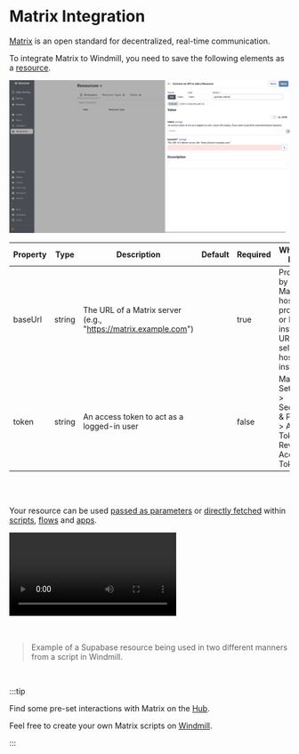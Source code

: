 # Matrix Integration

[Matrix](https://matrix.org/) is an open standard for decentralized, real-time communication.

To integrate Matrix to Windmill, you need to save the following elements as a [resource](../core_concepts/3_resources_and_types/index.mdx).

![Add Matrix Resource](../assets/integrations/add-matrix.png.webp)

| Property | Type   | Description                                                     | Default | Required | Where to Find                                                                             |
| -------- | ------ | --------------------------------------------------------------- | ------- | -------- | ----------------------------------------------------------------------------------------- |
| baseUrl  | string | The URL of a Matrix server (e.g., "https://matrix.example.com") |         | true     | Provided by your Matrix hosting provider or Matrix instance URL for self-hosted instances |
| token    | string | An access token to act as a logged-in user                      |         | false    | Matrix > Settings > Security & Privacy > Access Token > Reveal Access Token               |

<br/><br/>

Your resource can be used [passed as parameters](../core_concepts/3_resources_and_types/index.mdx#passing-resources-as-parameters-to-scripts-preferred) or [directly fetched](../core_concepts/3_resources_and_types/index.mdx#fetching-them-from-within-a-script-by-using-the-wmill-client-in-the-respective-language) within [scripts](../script_editor/index.mdx), [flows](../flows/1_flow_editor.mdx) and [apps](../apps/0_app_editor/index.mdx).

<video
	className="border-2 rounded-lg object-cover w-full h-full dark:border-gray-800"
	controls
	src="/videos/add_resources_variables.mp4"
/>

<br/>

> Example of a Supabase resource being used in two different manners from a script in Windmill.

<br/>

:::tip

Find some pre-set interactions with Matrix on the [Hub](https://hub.windmill.dev/integrations/matrix).

Feel free to create your own Matrix scripts on [Windmill](../getting_started/00_how_to_use_windmill/index.mdx).

:::
